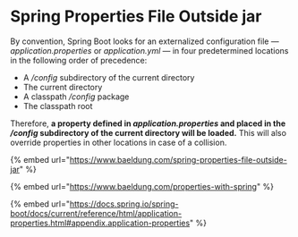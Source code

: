# Spring Properties File Outside jar



By convention, Spring Boot looks for an externalized configuration file — _application.properties_ or _application.yml_ — in four predetermined locations in the following order of precedence:

* A _/config_ subdirectory of the current directory
* The current directory
* A classpath _/config_ package
* The classpath root

Therefore, **a property defined in&#x20;**_**application.properties**_**&#x20;and placed in the&#x20;**_**/config**_**&#x20;subdirectory of the current directory will be loaded.** This will also override properties in other locations in case of a collision.





{% embed url="https://www.baeldung.com/spring-properties-file-outside-jar" %}

{% embed url="https://www.baeldung.com/properties-with-spring" %}

{% embed url="https://docs.spring.io/spring-boot/docs/current/reference/html/application-properties.html#appendix.application-properties" %}

